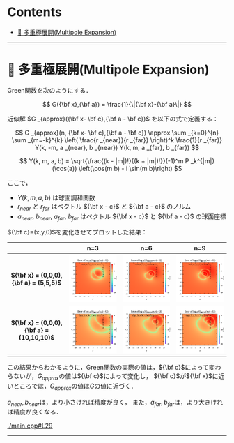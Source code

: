 # Contents

- [🐋 多重極展開(Multipole Expansion)](#🐋-多重極展開(Multipole-Expansion))


---
# 🐋 多重極展開(Multipole Expansion) 

Green関数を次のようにする．

$$
G({\bf x},{\bf a}) = \frac{1}{\|{\bf x}-{\bf a}\|}
$$

近似解 $`G _{approx}({\bf x- \bf c},{\bf a - \bf c})`$ を以下の式で定義する：

$$
G _{approx}(n, {\bf x- \bf c},{\bf a - \bf c}) \approx \sum _{k=0}^{n} \sum _{m=-k}^{k} \left( \frac{r _{near}}{r _{far}} \right)^k \frac{1}{r _{far}} Y(k, -m, a _{near}, b _{near}) Y(k, m, a _{far}, b _{far})
$$

$$
Y(k, m, a, b) = \sqrt{\frac{(k - |m|)!}{(k + |m|)!}}(-1)^m P _k^{|m|}(\cos(a)) \left(\cos(m b) - i \sin(m b)\right)
$$

ここで，

- $`Y(k, m, a, b)`$ は球面調和関数
- $`r _{near}`$ と $`r _{far}`$ はベクトル $`{\bf x - c}`$ と $`{\bf a - c}`$ のノルム
- $`a _{near}`$, $`b _{near}`$, $`a _{far}`$, $`b _{far}`$ はベクトル $`{\bf x - c}`$ と $`{\bf a - c}`$ の球面座標

$`{\bf c}=(x,y,0)`$を変化させてプロットした結果：

| | **n=3** | **n=6** | **n=9** |
|:----:|:---:|:---:|:---:|
| **$`{\bf x} = (0,0,0),{\bf a} = (5,5,5)`$** | ![n3_A_5_5_5](output_n3_A_5_5_5.png) | ![n6_A_5_5_5](output_n6_A_5_5_5.png) | ![n9_A_5_5_5](output_n9_A_5_5_5.png) |
| **$`{\bf x} = (0,0,0),{\bf a} = (10,10,10)`$** | ![n3_A_10_10_10](output_n3_A_10_10_10.png) | ![n6_A_10_10_10](output_n6_A_10_10_10.png) | ![n9_A_10_10_10](output_n9_A_10_10_10.png) |

この結果からわかるように，Green関数の実際の値は，$`{\bf c}`$によって変わらないが，$`G _{approx}`$の値は$`{\bf c}`$によって変化し，
$`{\bf c}`$が$`{\bf x}`$に近いところでは，$`G _{approx}`$の値は$`G`$の値に近づく．

$`a _{near},b _{near}`$は，より小さければ精度が良く，
また，$`a _{far},b _{far}`$は，より大きければ精度が良くなる．


[./main.cpp#L29](./main.cpp#L29)


---
